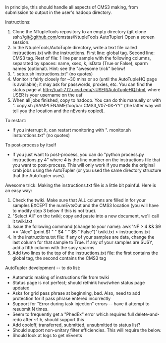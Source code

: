 In principle, this should handle all aspects of CMS3 making, from submission to output in the user's hadoop directory.

Instructions:
  1. Clone the NTupleTools repository to an empty directory (git clone ssh://git@github.com/cmstas/NtupleTools AutoTupler)  Open a screen session. 
  2. In the NtupleTools/AutoTuple directory, write a text file called instructions.txt wih the instructions.  First line: global tag.  Second line: CMS3 tag.  Rest of file: 1 line per sample with the following columns, separated by spaces: name, xsec, k, isData (True or False), sparm names (optional).  Hint: see the "awesome trick" below!
  3. ". setup.sh instructions.txt" (no quotes)
  4. Monitor it fairly closely for ~30 mins or so (until the AutoTupleHQ page is available); it may ask for passwords, proxies, etc.  You can find the status page at http://uaf-7.t2.ucsd.edu/~USER/AutoTupleHQ.html, where USER is your username on the uaf
  5. When all jobs finished, copy to hadoop.  You can do this manually or with ". copy.sh /SAMPLENAME/foo/bar CMS3_V07-0X-YY" (the latter way will tell you the location and the nEvents copied).  

To restart:
  - If you interrupt it, can restart monitoring with ". monitor.sh insturctions.txt" (no quotes)

To post-process by itself
  - If you just want to post-process, you can do "python process.py instructions.py 4" where 4 is the line number on the instructions file that you want to post-process.  This will only work if you made the original crab jobs using the AutoTupler (or you used the same directory structure that the AutoTupler uses).  

Awesome trick: Making the instructions.txt file is a little bit painful.  Here is an easy way:
  1. Check the twiki.  Make sure that ALL columns are filled in for your samples EXCEPT the numEvtsOut and the CMS3 location (you will have to modify step 3 below if this is not true).
  2. "Select All" on the twiki; copy and paste into a new document, we'll call it twiki.txt
  3. Issue the following command (change to your name): awk 'NF > 4 && $9 == "Alex" {print $1 " " $4 " " $5 " False"}' twiki.txt > instructions.txt
  4. In the instructions.txt file: if any of your samples are data, change the last column for that sample to True.  If any of your samples are SUSY, add a fifth column with the susy sparms
  5. Add two lines to the top of the instructions.txt file: the first contains the global tag, the second contains the CMS3 tag

AutoTupler development -- to do list:
  - Automatic making of instructions file from twiki
  - Status page is not perfect; should rethink how/when status page updated
  - Asks for grid pass phrase at beginning, bad.  Also, need to add protection for if pass phrase entered incorrectly
  - Support for "Error during task injection" errors -- have it attempt to resubmit N times. 
  - Seem to frequently get a "PhedEx" error which requires full delete-and-redo after ~1 h, should support this
  - Add cooloff, transferred, submitted, unsubmitted to status list?
  - Should support non-unitary filter efficiencies.  This will require the below.
  - Should look at logs to get nEvents
